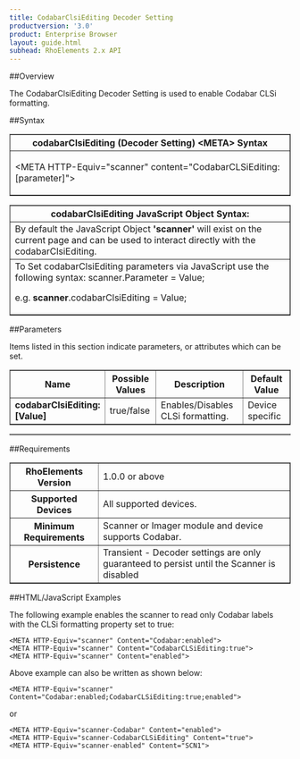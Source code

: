 ```yaml
---
title: CodabarClsiEditing Decoder Setting
productversion: '3.0'
product: Enterprise Browser
layout: guide.html
subhead: RhoElements 2.x API
---
```


##Overview

The CodabarClsiEditing Decoder Setting is used to enable Codabar CLSi formatting.

##Syntax

<table class="facelift" style="width:100%" border="1" padding="5px"> <tr><th class="tableHeading">codabarClsiEditing (Decoder Setting) &lt;META&gt; Syntax
</th></tr><tr><td class="clsSyntaxCells clsOddRow"><p>&lt;META HTTP-Equiv="scanner" content="CodabarCLSiEditing:[parameter]"&gt;</p></td></tr></table>
<table class="facelift" style="width:100%" border="1" padding="5px"> <tr><th class="tableHeading">codabarClsiEditing JavaScript Object Syntax:</th></tr><tr><td class="clsSyntaxCells clsOddRow">
By default the JavaScript Object <b>'scanner'</b> will exist on the current page and can be used to interact directly with the codabarClsiEditing.
</td></tr><tr><td class="clsSyntaxCells clsEvenRow">
To Set codabarClsiEditing parameters via JavaScript use the following syntax: scanner.Parameter = Value;
<P />e.g. <b>scanner</b>.codabarClsiEditing = Value;
</td></tr></table>

##Parameters


Items listed in this section indicate parameters, or attributes which can be set.
<table class="facelift" style="width:100%" border="1" padding="5px"> <col width="20%" /><col width="20%" /><col width="38%" /><col width="22%" /><tr><th class="tableHeading">Name</th><th class="tableHeading">Possible Values</th><th class="tableHeading">Description</th><th class="tableHeading">Default Value</th></tr><tr><td class="clsSyntaxCells clsOddRow"><b>codabarClsiEditing:[Value]
</b></td><td class="clsSyntaxCells clsOddRow">true/false</td><td class="clsSyntaxCells clsOddRow">Enables/Disables CLSi formatting.</td><td class="clsSyntaxCells clsOddRow">Device specific</td></tr></table>
<table class="facelift" style="width:100%" border="1" padding="5px"> <col width="78%" /><col width="8%" /><col width="1%" /><col width="5%" /><col width="1%" /><col width="5%" /><col width="2%" /></table>





##Requirements

<table class="facelift" style="width:100%" border="1" padding="5px"> <tr><th class="tableHeading">RhoElements Version</th><td class="clsSyntaxCell clsEvenRow">1.0.0 or above
</td></tr><tr><th class="tableHeading">Supported Devices</th><td class="clsSyntaxCell clsOddRow">All supported devices.</td></tr><tr><th class="tableHeading">Minimum Requirements</th><td class="clsSyntaxCell clsOddRow">Scanner or Imager module and device supports Codabar.</td></tr><tr><th class="tableHeading">Persistence</th><td class="clsSyntaxCell clsEvenRow">Transient - Decoder settings are only guaranteed to persist until the Scanner is disabled</td></tr></table>


##HTML/JavaScript Examples

The following example enables the scanner to read only Codabar labels with the CLSi formatting property set to true:

	<META HTTP-Equiv="scanner" Content="Codabar:enabled">
	<META HTTP-Equiv="scanner" Content="CodabarCLSiEditing:true">
	<META HTTP-Equiv="scanner" Content="enabled">
	
Above example can also be written as shown below:

	<META HTTP-Equiv="scanner" Content="Codabar:enabled;CodabarCLSiEditing:true;enabled">
	
or

	<META HTTP-Equiv="scanner-Codabar" Content="enabled">
	<META HTTP-Equiv="scanner-CodabarCLSiEditing" Content="true">
	<META HTTP-Equiv="scanner-enabled" Content="SCN1">
	





